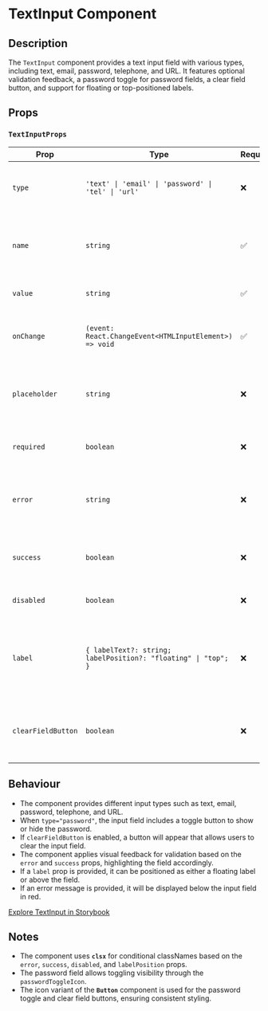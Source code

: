 # TextInput Component

## Description

The `TextInput` component provides a text input field with various types, including text, email, password, telephone, and URL. It features optional validation feedback, a password toggle for password fields, a clear field button, and support for floating or top-positioned labels.

## Props

### `TextInputProps`

| Prop               | Type                                                           | Required | Description                                                                           |
| ------------------ | -------------------------------------------------------------- | -------- | ------------------------------------------------------------------------------------- |
| `type`             | `'text' \| 'email' \| 'password' \| 'tel' \| 'url'`            | ❌       | Specifies the type of input field. Defaults to `"text"`.                              |
| `name`             | `string`                                                       | ✅       | The name of the input, used for form submission and identification.                   |
| `value`            | `string`                                                       | ✅       | The current value of the input field.                                                 |
| `onChange`         | `(event: React.ChangeEvent<HTMLInputElement>) => void`         | ✅       | Callback triggered when the input value changes.                                      |
| `placeholder`      | `string`                                                       | ❌       | Placeholder text displayed when the input is empty.                                   |
| `required`         | `boolean`                                                      | ❌       | If true, makes the input field required.                                              |
| `error`            | `string`                                                       | ❌       | Optional error message to display if validation fails.                                |
| `success`          | `boolean`                                                      | ❌       | If true, applies a success style to the input.                                        |
| `disabled`         | `boolean`                                                      | ❌       | If true, disables the input field.                                                    |
| `label`            | `{ labelText?: string; labelPosition?: "floating" \| "top"; }` | ❌       | Optional label configuration with text and position (either `"floating"` or `"top"`). |
| `clearFieldButton` | `boolean`                                                      | ❌       | If true, a button to clear the input field will be displayed.                         |

## Behaviour

- The component provides different input types such as text, email, password, telephone, and URL.
- When `type="password"`, the input field includes a toggle button to show or hide the password.
- If `clearFieldButton` is enabled, a button will appear that allows users to clear the input field.
- The component applies visual feedback for validation based on the `error` and `success` props, highlighting the field accordingly.
- If a `label` prop is provided, it can be positioned as either a floating label or above the field.
- If an error message is provided, it will be displayed below the input field in red.

[Explore TextInput in Storybook](http://localhost:6006/?path=/story/library-forms-inputs-textinput--default&globals=viewport:largeMobile)

## Notes

- The component uses **`clsx`** for conditional classNames based on the `error`, `success`, `disabled`, and `labelPosition` props.
- The password field allows toggling visibility through the `passwordToggleIcon`.
- The icon variant of the **`Button`** component is used for the password toggle and clear field buttons, ensuring consistent styling.
